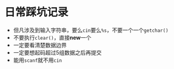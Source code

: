 # 日常踩坑记录

- 但凡涉及到输入字符串，要么`cin`要么`%s`，不要一个一个`getchar()`
- 不要执行`clear()`，直接**new**一个
- 一定要看清楚数据边界
- 一定要想起码超过5组数据之后再提交
- 能用`scanf`就不用`cin`